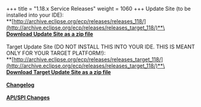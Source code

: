 +++
title = "1.18.x Service Releases"
weight = 1060
+++
Update Site (to be installed into your IDE):\
**[http://archive.eclipse.org/ecp/releases/releases_118/](http://archive.eclipse.org/ecp/releases/releases_target_118/)**\
\
**[Download Update Site as a zip file](http://www.eclipse.org/downloads/download.php?file=/ecp/releases/releases_118/1180/1180.zip)**\
\
Target Update Site (DO NOT INSTALL THIS INTO YOUR IDE. THIS IS MEANT ONLY FOR YOUR TARGET PLATFORM!):\
**[http://archive.eclipse.org/ecp/releases/releases_target_118/](http://archive.eclipse.org/ecp/releases/releases_target_118/)**\
\
**[Download Target Update Site as a zip file](http://www.eclipse.org/downloads/download.php?file=/ecp/releases/releases_target_118/1180/1180.zip)**\
\
**[Changelog](https://bugs.eclipse.org/bugs/buglist.cgi?query_format=advanced&product=ECP&target_milestone=1.18.0)**\
\
**[API/SPI Changes](https://www.eclipse.org/ecp/project-info/ECP_1170_1180_API_SPI_changes.html)**



